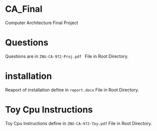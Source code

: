 # CA_Final
Computer Architecture Final Project

# Questions
Questions are in ```ZNU-CA-972-Proj.pdf ``` File in Root Directory.

# installation
Reaport of installation define in  	```report.docx``` File in Root Directory.

# Toy Cpu Instructions
Toy Cpu Instructions define in  	```ZNU-CA-972-Toy.pdf``` File in Root Directory.
